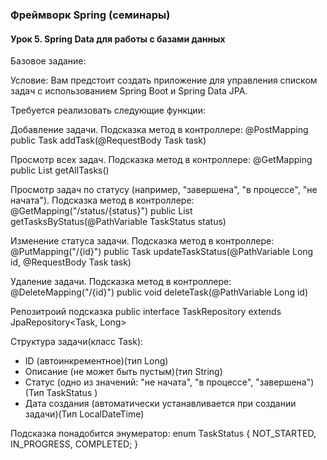 ### Фреймворк Spring (семинары)
#### Урок 5. Spring Data для работы с базами данных
Базовое задание:

Условие:
Вам предстоит создать приложение для управления списком задач с использованием Spring Boot и Spring Data JPA. 

Требуется реализовать следующие функции:

Добавление задачи. Подсказка метод в контроллере: @PostMapping public Task addTask(@RequestBody Task task)

Просмотр всех задач. Подсказка метод в контроллере: @GetMapping public List<Task> getAllTasks()

Просмотр задач по статусу (например, "завершена", "в процессе", "не начата"). Подсказка метод в контроллере: @GetMapping("/status/{status}") public List<Task> getTasksByStatus(@PathVariable TaskStatus status)

Изменение статуса задачи. Подсказка метод в контроллере: @PutMapping("/{id}") public Task updateTaskStatus(@PathVariable Long id, @RequestBody Task task)

Удаление задачи.
Подсказка метод в контроллере:
@DeleteMapping("/{id}")
public void deleteTask(@PathVariable Long id)

Репозитроий подсказка public interface TaskRepository extends JpaRepository<Task, Long>

Структура задачи(класс Task):
- ID (автоинкрементное)(тип Long)
- Описание (не может быть пустым)(тип String)
- Статус (одно из значений: "не начата", "в процессе", "завершена")(Тип TaskStatus )
- Дата создания (автоматически устанавливается при создании задачи)(Тип LocalDateTime)

Подсказка понадобится энумератор:
enum TaskStatus {
NOT_STARTED, IN_PROGRESS, COMPLETED;
}